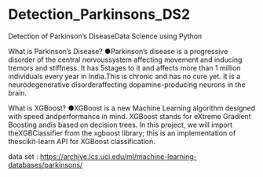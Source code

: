 # Detection_Parkinsons_DS2
Detection of Parkinson’s DiseaseData Science using Python

What is Parkinson’s Disease?
●Parkinson’s disease is a progressive disorder of the central nervoussystem affecting movement and inducing tremors and stiffness. It has 5stages to it and affects more than 1 million individuals every year in India.This is chronic and has no cure yet. It is a neurodegenerative disorderaffecting dopamine-producing neurons in the brain.

What is XGBoost?
●XGBoost is a new Machine Learning algorithm designed with speed andperformance in mind. XGBoost stands for eXtreme Gradient Boosting andis based on decision trees. In this project, we will import theXGBClassifier from the xgboost library; this is an implementation of thescikit-learn API for XGBoost classification.

data set : https://archive.ics.uci.edu/ml/machine-learning-databases/parkinsons/
